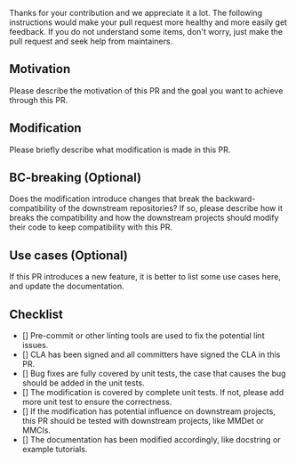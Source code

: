 Thanks for your contribution and we appreciate it a lot. The following instructions would make your pull request more healthy and more easily get feedback. If you do not understand some items, don't worry, just make the pull request and seek help from maintainers.

## Motivation

Please describe the motivation of this PR and the goal you want to achieve through this PR.

## Modification

Please briefly describe what modification is made in this PR.

## BC-breaking (Optional)

Does the modification introduce changes that break the backward-compatibility of the downstream repositories?
If so, please describe how it breaks the compatibility and how the downstream projects should modify their code to keep compatibility with this PR.

## Use cases (Optional)

If this PR introduces a new feature, it is better to list some use cases here, and update the documentation.

## Checklist

- [] Pre-commit or other linting tools are used to fix the potential lint issues.
- [] CLA has been signed and all committers have signed the CLA in this PR.
- [] Bug fixes are fully covered by unit tests, the case that causes the bug should be added in the unit tests.
- [] The modification is covered by complete unit tests. If not, please add more unit test to ensure the correctness.
- [] If the modification has potential influence on downstream projects, this PR should be tested with downstream projects, like MMDet or MMCls.
- [] The documentation has been modified accordingly, like docstring or example tutorials.
